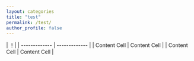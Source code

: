```yaml
---
layout: categories
title: "test"
permalink: /test/
author_profile: false
---
```



| ！[](https://ss1.bdstatic.com/70cFvXSh_Q1YnxGkpoWK1HF6hhy/it/u=3364124465,894725222&fm=15&gp=0.jpg)|
| ------------- | ------------- |
| Content Cell  | Content Cell  |
| Content Cell  | Content Cell  |
